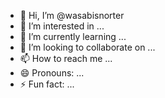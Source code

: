 - 👋 Hi, I’m @wasabisnorter
- 👀 I’m interested in ...
- 🌱 I’m currently learning ...
- 💞️ I’m looking to collaborate on ...
- 📫 How to reach me ...
- 😄 Pronouns: ...
- ⚡ Fun fact: ...

<!---
wasabisnorter/wasabisnorter is a ✨ special ✨ repository because its `README.md` (this file) appears on your GitHub profile.
You can click the Preview link to take a look at your changes.
--->
